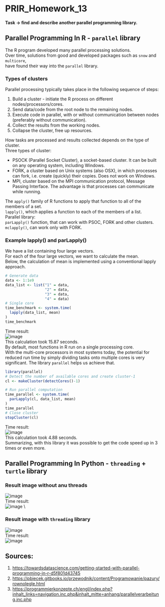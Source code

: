 # PRIR_Homework_13
#### Task -> find and describe another parallel programming library.
## Parallel Programming In R - ```parallel``` library
The R program developed many parallel processing solutions.\
Over time, solutions from good and developed packages such as ```snow``` and ```multicore```,\
have found their way into the ```parallel``` library.
### Types of clusters
Parallel processing typically takes place in the following sequence of steps:
1. Build a cluster - initiate the R process on different nodes/processors/cores.
2. Send data/code from the root node to the remaining nodes.
3. Execute code in parallel, with or without communication between nodes (preferably without communication).
4. Collect the results from the working nodes.
5. Collapse the cluster, free up resources.

How tasks are processed and results collected depends on the type of cluster. \
Three types of cluster:
 - PSOCK (Parallel Socket Cluster), a socket-based cluster. It can be built on any operating system, including Windows.
 - FORK, a cluster based on Unix systems (also OSX), in which processes can fork, i.e. create (quickly) their copies. Does not work on Windows.
 - MPI, cluster based on the MPI communication protocol, Message Passing Interface. The advantage is that processes can communicate while running.
 
The ```apply()``` family of R functions to apply that function to all of the members of a set.\
```lapply()```, which applies a function to each of the members of a list.\
Parallel library:\
```parLapply()``` function, that can work with PSOC, FORK and other clusters.\
```mclapply()```, can work only with FORK.
### Example lapply() and parLapply()
We have a list containing four large vectors.\
For each of the four large vectors, we want to calculate the mean.\
Below, the calculation of mean is implemented using a conventional lapply approach.
```r
# Generate data
data <- 1:1e9
data_list <- list("1" = data,
                  "2" = data,
                  "3" = data,
                  "4" = data)
# Single core
time_benchmark <- system.time(
  lapply(data_list, mean)
)
time_benchmark
```
Time result:\
![image](https://user-images.githubusercontent.com/72127610/151669676-1c340b49-7fec-4855-a8a6-1fac3d22d16c.png) \
This calculation took 15.87 seconds. \
By default, most functions in R run on a single processing core.\
With the multi-core processors in most systems today, the potential for reduced run time by simply dividing tasks onto multiple cores is very significant.
The library ```parallel``` helps us achieve that.
```r
library(parallel)
# Detect the number of available cores and create cluster-1
cl <- makeCluster(detectCores()-1)

# Run parallel computation
time_parallel <- system.time(
  parLapply(cl, data_list, mean)
)
time_parallel
# Close cluster
stopCluster(cl)
```
Time result:\
![image](https://user-images.githubusercontent.com/72127610/151670082-eb675932-0402-49c1-aee2-148b27325507.png) \
This calculation took 4.88 seconds.\
Summarizing, with this library it was possible to get the code speed up in 3 times or even more.
## Parallel Programming In Python - ```threading``` + ```turtle``` library 
### Result image without anu threads
![image](https://user-images.githubusercontent.com/72127610/151676607-4f0eaa90-39c1-4ca8-9c1f-0d47afa22025.png) \
Time result: \
![image](https://user-images.githubusercontent.com/72127610/151676637-c1dafac0-7906-4b47-b257-282d9f4113c9.png) \
### Result image with ```threading``` library
![image](https://user-images.githubusercontent.com/72127610/151676686-c3d999b8-ef8b-4e5c-ae4e-d47d378fbd48.png) \
Time result: \
![image](https://user-images.githubusercontent.com/72127610/151676696-d6a14f46-da8d-461e-8220-8110b6abad64.png)
## Sources:
1. https://towardsdatascience.com/getting-started-with-parallel-programming-in-r-d5f801d43745
2. https://pbiecek.gitbooks.io/przewodnik/content/Programowanie/pazury/rownolegle.html
3. https://programmierkonzepte.ch/engl/index.php?inhalt_links=navigation.inc.php&inhalt_mitte=anhang/parallelverarbeitung.inc.php
